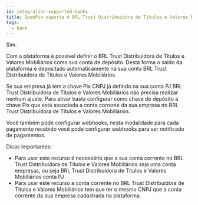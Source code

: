 ```yaml
---
id: integration-supported-banks
title: OpenPix suporta o BRL Trust Distribuidora de Títulos e Valores Mobiliários ?
tags:
  - bank
---
```


Sim.

Com a plataforma é possível definir o BRL Trust Distribuidora de Títulos e Valores Mobiliários como sua conta de depósito. Desta forma o saldo da plataforma é depositado automaticamente na sua conta BRL Trust Distribuidora de Títulos e Valores Mobiliários.

Se sua empresa já tem a chave Pix CNPJ já defindo na sua conta PJ BRL Trust Distribuidora de Títulos e Valores Mobiliários não precisa realizar nenhum ajuste. Para ativar basta configurar como chave de depósito a chave Pix que está associada a conta corrente da sua empresa no BRL Trust Distribuidora de Títulos e Valores Mobiliários.

Você também pode configurar webhooks, nesta modalidade para cada pagamento recebido você pode configurar webhooks para ser notificado de pagamentos.

Dicas Importantes:

- Para usar este recurso é necessário que a sua conta corrente no BRL Trust Distribuidora de Títulos e Valores Mobiliários seja uma conta empresas, ou seja BRL Trust Distribuidora de Títulos e Valores Mobiliários conta PJ
- Para usar este recurso a conta corrente no BRL Trust Distribuidora de Títulos e Valores Mobiliários tem que ter o mesmo CNPJ que a conta corrente da sua empresa cadastrada na plataforma.
